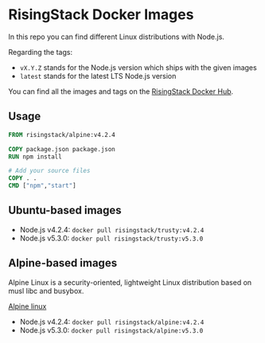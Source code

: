 # RisingStack Docker Images

In this repo you can find different Linux distributions with Node.js.

Regarding the tags:

* `vX.Y.Z` stands for the Node.js version which ships with the given images
* `latest` stands for the latest LTS Node.js version

You can find all the images and tags on the [RisingStack Docker Hub](https://hub.docker.com/r/risingstack).

## Usage

```Dockerfile
FROM risingstack/alpine:v4.2.4

COPY package.json package.json
RUN npm install

# Add your source files
COPY . .
CMD ["npm","start"]
```

## Ubuntu-based images

* Node.js v4.2.4: `docker pull risingstack/trusty:v4.2.4`
* Node.js v5.3.0: `docker pull risingstack/trusty:v5.3.0`

## Alpine-based images

Alpine Linux is a security-oriented, lightweight Linux distribution
based on musl libc and busybox.

[Alpine linux](http://www.alpinelinux.org/)

* Node.js v4.2.4: `docker pull risingstack/alpine:v4.2.4`
* Node.js v5.3.0: `docker pull risingstack/alpine:v5.3.0`
